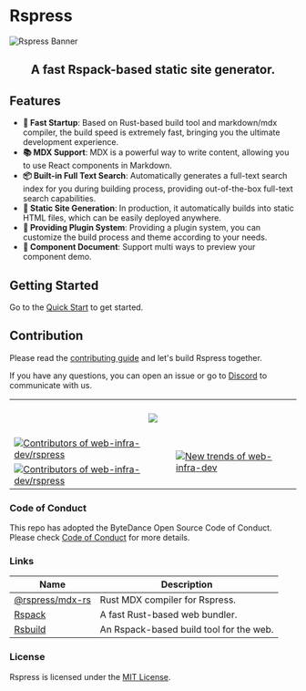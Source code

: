 # Rspress

<picture>
  <img alt="Rspress Banner" src="https://github.com/web-infra-dev/rspress/assets/39261479/999e7946-45ff-45d5-b9cd-594e634e0e5a">
</picture>

<h2 align="center">A fast Rspack-based static site generator.</h2>

## Features

- **🚀 Fast Startup**: Based on Rust-based build tool and markdown/mdx compiler, the build speed is extremely fast, bringing you the ultimate development experience.
- **📚 MDX Support**: MDX is a powerful way to write content, allowing you to use React components in Markdown.
- **📦 Built-in Full Text Search**: Automatically generates a full-text search index for you during building process, providing out-of-the-box full-text search capabilities.
- **🌈 Static Site Generation**: In production, it automatically builds into static HTML files, which can be easily deployed anywhere.
- **🔌 Providing Plugin System**: Providing a plugin system, you can customize the build process and theme according to your needs.
- **📝 Component Document**: Support multi ways to preview your component demo.

## Getting Started

Go to the [Quick Start](https://rspress.dev/guide/start/getting-started.html) to get started.

## Contribution

Please read the [contributing guide](./CONTRIBUTING.md) and let's build Rspress together.

If you have any questions, you can open an issue or go to [Discord](https://discord.com/invite/Cq6HweJM26) to communicate with us.

<a href="https://github.com/web-infra-dev/rspress/graphs/contributors" target="_blank">
  <table>
    <tr>
      <th colspan="2">
        <br/>
        <img src="https://contrib.rocks/image?repo=web-infra-dev/rspress&columns=16&max=96"><br/><br/>
      </th>
    </tr>
    <tr>
      <td>
        <picture>
          <source
            media="(prefers-color-scheme: dark)"
            srcset="https://next.ossinsight.io/widgets/official/compose-org-active-contributors/thumbnail.png?activity=active&period=past_90_days&owner_id=87694465&repo_ids=659104635&image_size=2x3&color_scheme=dark"
          />
          <img
            alt="Contributors of web-infra-dev/rspress"
            src="https://next.ossinsight.io/widgets/official/compose-org-active-contributors/thumbnail.png?activity=active&period=past_90_days&owner_id=87694465&repo_ids=659104635&image_size=2x3&color_scheme=light"
          />
        </picture>
      </td>
      <td rowspan="2">
       <picture>
        <source media="(prefers-color-scheme: dark)" srcset="https://next.ossinsight.io/widgets/official/compose-org-participants-growth/thumbnail.png?activity=new&period=past_90_days&owner_id=87694465&repo_ids=659104635&image_size=4x7&color_scheme=dark">
        <img alt="New trends of web-infra-dev" src="https://next.ossinsight.io/widgets/official/compose-org-participants-growth/thumbnail.png?activity=new&period=past_90_days&owner_id=87694465&repo_ids=659104635&image_size=4x7&color_scheme=light">
      </picture>
      </td>
    </tr>
    <tr>
      <td>
        <picture>
          <source
            media="(prefers-color-scheme: dark)"
            srcset="https://next.ossinsight.io/widgets/official/compose-org-active-contributors/thumbnail.png?activity=new&period=past_90_days&owner_id=87694465&repo_ids=659104635&image_size=2x3&color_scheme=dark"
          />
          <img
            alt="Contributors of web-infra-dev/rspress"
            src="https://next.ossinsight.io/widgets/official/compose-org-active-contributors/thumbnail.png?activity=new&period=past_90_days&owner_id=87694465&repo_ids=659104635&image_size=2x3&color_scheme=light"
          />
        </picture>
      </td>
    </tr>
  </table>
</a>

### Code of Conduct

This repo has adopted the ByteDance Open Source Code of Conduct. Please check [Code of Conduct](./CODE_OF_CONDUCT.md) for more details.

### Links

| Name                                                       | Description                             |
| ---------------------------------------------------------- | --------------------------------------- |
| [@rspress/mdx-rs](https://github.com/web-infra-dev/mdx-rs) | Rust MDX compiler for Rspress.          |
| [Rspack](https://github.com/web-infra-dev/rspack)          | A fast Rust-based web bundler.          |
| [Rsbuild](https://github.com/web-infra-dev/rsbuild)        | An Rspack-based build tool for the web. |

### License

Rspress is licensed under the [MIT License](./LICENSE).
